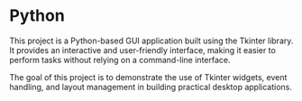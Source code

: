 # Python
This project is a Python-based GUI application built using the Tkinter library.
It provides an interactive and user-friendly interface, making it easier to perform tasks without relying on a command-line interface.

The goal of this project is to demonstrate the use of Tkinter widgets, event handling, and layout management in building practical desktop applications.
